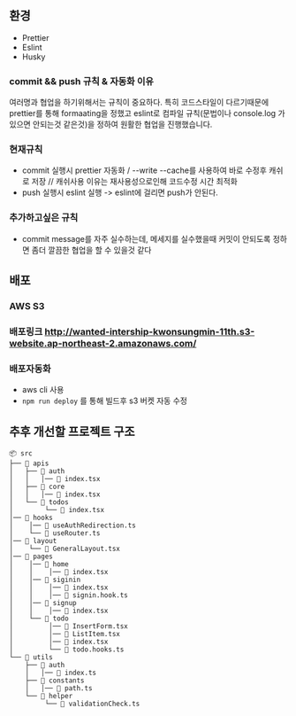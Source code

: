 ## 환경

- Prettier
- Eslint
- Husky

### commit && push 규칙 & 자동화 이유

여러명과 협업을 하기위해서는 규칙이 중요하다. 특히 코드스타일이 다르기때문에 prettier를 통해 formaating을 정했고 eslint로 컴파일 규칙(문법이나 console.log 가 있으면 안되는것 같은것)을 정하여 원활한 협업을 진행했습니다.

### 현재규칙

- commit 실행시 prettier 자동화 / --write --cache를 사용하여 바로 수정후 캐쉬로 저장 // 캐쉬사용 이유는 재사용성으로인해 코드수정 시간 최적화
- push 실행시 eslint 실행 -> eslint에 걸리면 push가 안된다.

### 추가하고싶은 규칙

- commit message를 자주 실수하는데, 메세지를 실수했을때 커밋이 안되도록 정하면 좀더 깔끔한 협업을 할 수 있을것 같다

## 배포

### AWS S3

### 배포링크 http://wanted-intership-kwonsungmin-11th.s3-website.ap-northeast-2.amazonaws.com/

### 배포자동화

- aws cli 사용
- `npm run deploy` 를 통해 빌드후 s3 버켓 자동 수정

## 추후 개선할 프로젝트 구조

```
📦 src
├── 📂 apis
│   ├── 📂 auth
│   │   │── 📄 index.tsx
│   ├── 📂 core
│   │   │── 📄 index.tsx
│   └── 📂 todos
│        └── 📄 index.tsx
│── 📂 hooks
│    │── 📄 useAuthRedirection.ts
│    └── 📄 useRouter.ts
│── 📂 layout
│    └── 📄 GeneralLayout.tsx
│── 📂 pages
│    │── 📂 home
│    │    │── 📄 index.tsx
│    │── 📂 siginin
│    │    │── 📄 index.tsx
│    │    │── 📄 signin.hook.ts
│    │── 📂 signup
│    │    │── 📄 index.tsx
│    └── 📂 todo
│         │── 📄 InsertForm.tsx
│         │── 📄 ListItem.tsx
│         │── 📄 index.tsx
│         └── 📄 todo.hooks.ts
└── 📂 utils
    ├── 📂 auth
    │   │── 📄 index.ts
    ├── 📂 constants
    │   │── 📄 path.ts
    └── 📂 helper
         └── 📄 validationCheck.ts
```
